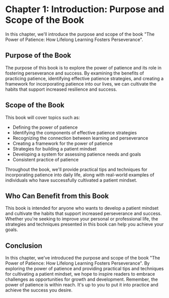 Chapter 1: Introduction: Purpose and Scope of the Book
======================================================

In this chapter, we'll introduce the purpose and scope of the book "The Power of Patience: How Lifelong Learning Fosters Perseverance".

Purpose of the Book
-------------------

The purpose of this book is to explore the power of patience and its role in fostering perseverance and success. By examining the benefits of practicing patience, identifying effective patience strategies, and creating a framework for incorporating patience into our lives, we can cultivate the habits that support increased resilience and success.

Scope of the Book
-----------------

This book will cover topics such as:

* Defining the power of patience
* Identifying the components of effective patience strategies
* Recognizing the connection between learning and perseverance
* Creating a framework for the power of patience
* Strategies for building a patient mindset
* Developing a system for assessing patience needs and goals
* Consistent practice of patience

Throughout the book, we'll provide practical tips and techniques for incorporating patience into daily life, along with real-world examples of individuals who have successfully cultivated a patient mindset.

Who Can Benefit from this Book
------------------------------

This book is intended for anyone who wants to develop a patient mindset and cultivate the habits that support increased perseverance and success. Whether you're seeking to improve your personal or professional life, the strategies and techniques presented in this book can help you achieve your goals.

Conclusion
----------

In this chapter, we've introduced the purpose and scope of the book "The Power of Patience: How Lifelong Learning Fosters Perseverance". By exploring the power of patience and providing practical tips and techniques for cultivating a patient mindset, we hope to inspire readers to embrace challenges as opportunities for growth and development. Remember, the power of patience is within reach. It's up to you to put it into practice and achieve the success you desire.
